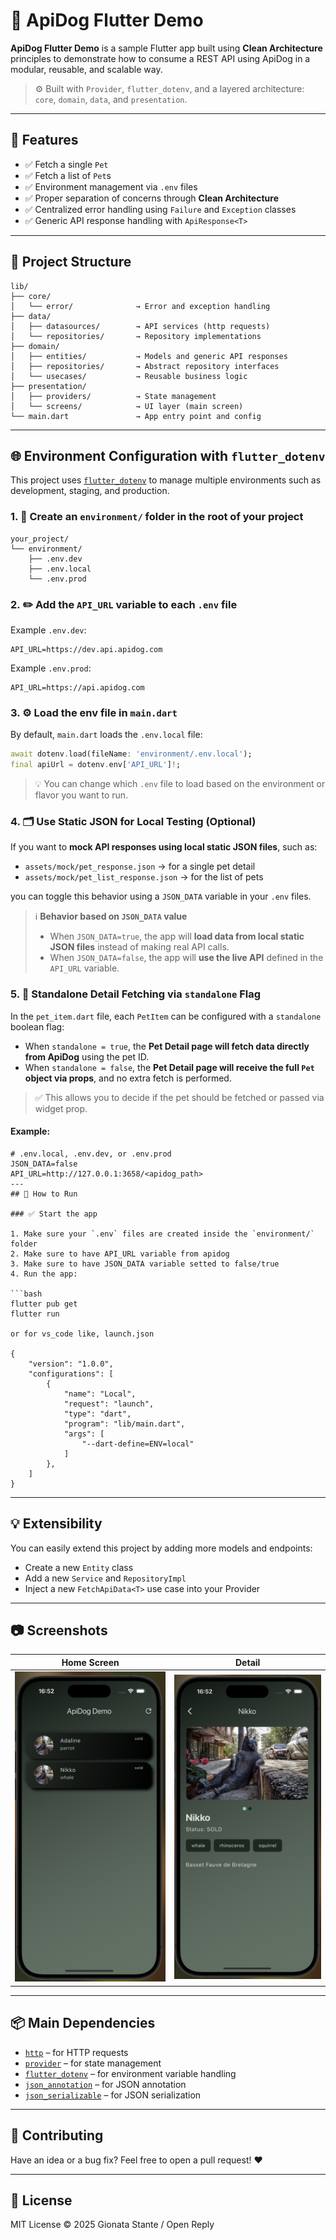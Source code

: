 # 🐶 ApiDog Flutter Demo

**ApiDog Flutter Demo** is a sample Flutter app built using **Clean Architecture** principles to demonstrate how to consume a REST API using ApiDog in a modular, reusable, and scalable way.

> ⚙️ Built with `Provider`, `flutter_dotenv`, and a layered architecture: `core`, `domain`, `data`, and `presentation`.

---

## 🚀 Features

- ✅ Fetch a single `Pet`
- ✅ Fetch a list of `Pet`s
- ✅ Environment management via `.env` files
- ✅ Proper separation of concerns through **Clean Architecture**
- ✅ Centralized error handling using `Failure` and `Exception` classes
- ✅ Generic API response handling with `ApiResponse<T>`

---

## 📁 Project Structure

```
lib/
├── core/
│   └── error/              → Error and exception handling
├── data/
│   ├── datasources/        → API services (http requests)
│   └── repositories/       → Repository implementations
├── domain/
│   ├── entities/           → Models and generic API responses
│   ├── repositories/       → Abstract repository interfaces
│   └── usecases/           → Reusable business logic
├── presentation/
│   ├── providers/          → State management
│   └── screens/            → UI layer (main screen)
└── main.dart               → App entry point and config
```

---

## 🌐 Environment Configuration with `flutter_dotenv`

This project uses [`flutter_dotenv`](https://pub.dev/packages/flutter_dotenv) to manage multiple environments such as development, staging, and production.

### 1. 📁 Create an `environment/` folder in the root of your project

```
your_project/
└── environment/
    ├── .env.dev
    ├── .env.local
    └── .env.prod
```

### 2. ✏️ Add the `API_URL` variable to each `.env` file

Example `.env.dev`:

```
API_URL=https://dev.api.apidog.com
```

Example `.env.prod`:

```
API_URL=https://api.apidog.com
```

### 3. ⚙️ Load the env file in `main.dart`

By default, `main.dart` loads the `.env.local` file:

```dart
await dotenv.load(fileName: 'environment/.env.local');
final apiUrl = dotenv.env['API_URL']!;
```

> 💡 You can change which `.env` file to load based on the environment or flavor you want to run.

### 4. 🗂 Use Static JSON for Local Testing (Optional)

If you want to **mock API responses using local static JSON files**, such as:

- `assets/mock/pet_response.json` → for a single pet detail
- `assets/mock/pet_list_response.json` → for the list of pets

you can toggle this behavior using a `JSON_DATA` variable in your `.env` files.

> ℹ️ **Behavior based on `JSON_DATA` value**
>
> - When `JSON_DATA=true`, the app will **load data from local static JSON files** instead of making real API calls.
> - When `JSON_DATA=false`, the app will **use the live API** defined in the `API_URL` variable.

### 5. 🔁 Standalone Detail Fetching via `standalone` Flag

In the `pet_item.dart` file, each `PetItem` can be configured with a `standalone` boolean flag:

- When `standalone = true`, the **Pet Detail page will fetch data directly from ApiDog** using the pet ID.
- When `standalone = false`, the **Pet Detail page will receive the full `Pet` object via props**, and no extra fetch is performed.

> ✅ This allows you to decide if the pet should be fetched or passed via widget prop. 

#### Example:

````env
# .env.local, .env.dev, or .env.prod
JSON_DATA=false
API_URL=http://127.0.0.1:3658/<apidog_path>
---
## 🧪 How to Run

### ✅ Start the app

1. Make sure your `.env` files are created inside the `environment/` folder
2. Make sure to have API_URL variable from apidog 
3. Make sure to have JSON_DATA variable setted to false/true
4. Run the app:

```bash
flutter pub get
flutter run

or for vs_code like, launch.json

{
    "version": "1.0.0",
    "configurations": [
        {
            "name": "Local",
            "request": "launch",
            "type": "dart",
            "program": "lib/main.dart",
            "args": [
                "--dart-define=ENV=local"
            ]
        },
    ]
}
````

---

## 💡 Extensibility

You can easily extend this project by adding more models and endpoints:

- Create a new `Entity` class
- Add a new `Service` and `RepositoryImpl`
- Inject a new `FetchApiData<T>` use case into your Provider

---

## 📷 Screenshots

| Home Screen            | Detail                     |
| ---------------------- | -------------------------- |
| ![home](docs/home.png) | ![detail](docs/detail.png) |

---

## 📦 Main Dependencies

- [`http`](https://pub.dev/packages/http) – for HTTP requests
- [`provider`](https://pub.dev/packages/provider) – for state management
- [`flutter_dotenv`](https://pub.dev/packages/flutter_dotenv) – for environment variable handling
- [`json_annotation`](https://pub.dev/packages/json_annotation) – for JSON annotation
- [`json_serializable`](https://pub.dev/packages/json_serializable) – for JSON serialization

---

## 🤝 Contributing

Have an idea or a bug fix? Feel free to open a pull request! ❤️

---

## 📄 License

MIT License © 2025 Gionata Stante / Open Reply

